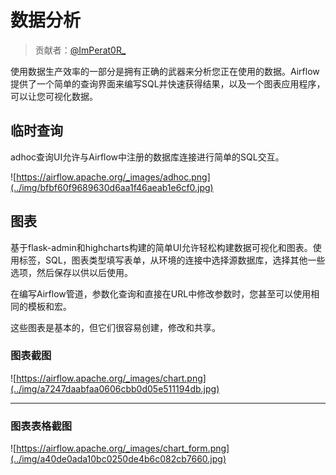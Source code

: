 # 数据分析

> 贡献者：[@ImPerat0R\_](https://github.com/tssujt)

使用数据生产效率的一部分是拥有正确的武器来分析您正在使用的数据。Airflow提供了一个简单的查询界面来编写SQL并快速获得结果，以及一个图表应用程序，可以让您可视化数据。

## 临时查询

adhoc查询UI允许与Airflow中注册的数据库连接进行简单的SQL交互。

![https://airflow.apache.org/_images/adhoc.png](../img/bfbf60f9689630d6aa1f46aeab1e6cf0.jpg)

## 图表

基于flask-admin和highcharts构建的简单UI允许轻松构建数据可视化和图表。使用标签，SQL，图表类型填写表单，从环境的连接中选择源数据库，选择其他一些选项，然后保存以供以后使用。

在编写Airflow管道，参数化查询和直接在URL中修改参数时，您甚至可以使用相同的模板和宏。

这些图表是基本的，但它们很容易创建，修改和共享。

### 图表截图

![https://airflow.apache.org/_images/chart.png](../img/a7247daabfaa0606cbb0d05e511194db.jpg)

* * *

### 图表表格截图

![https://airflow.apache.org/_images/chart_form.png](../img/a40de0ada10bc0250de4b6c082cb7660.jpg)
